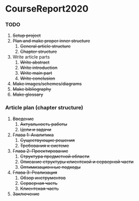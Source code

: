 # CourseReport2020

### TODO

1. ~~Setup project~~
2. ~~Plan and make proper inner structure~~
   1. ~~General article structure~~
   2. ~~Chapter structure~~
3. Write article parts
   1. ~~Write abstract~~
   2. ~~Write introduction~~
   3. ~~Write main part~~
   4. ~~Write conclusion~~
4. ~~Make images/schemes/diagrams~~
5. ~~Make bibliography~~
6. ~~Make glossary~~

### Article plan (chapter structure)

1. ~~Введение~~
   1. ~~Актуальность работы~~
   2. ~~Цели и задачи~~
2. ~~Глава 1: Аналитика~~
   1. ~~Существующие решения~~
   2. ~~Требования к системе~~
3. ~~Глава 2: Проектирование~~
   1. ~~Структура предметной области~~
   2. ~~Описание структуры клиентской и серверной части~~
   3. ~~Оптимизационные подходы~~
4. ~~Глава 3: Реализация~~
   1. ~~Обзор инструментов~~
   2. ~~Серверная часть~~
   3. ~~Клиентская часть~~
5. ~~Заключение~~